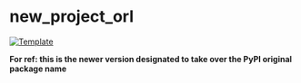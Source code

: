 # new_project_orl

[![Template](https://img.shields.io/badge/Template-LINCC%20Frameworks%20Python%20Project%20Template-brightgreen)](https://lincc-ppt.readthedocs.io/en/latest/)

**For ref: this is the newer version designated to take over the PyPI original package name**
